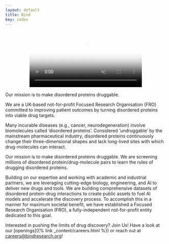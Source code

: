 ```yaml
---
layout: default
title: Bind
key: index
---
```

<!-- VP9 is the only codec that works in Firefox, Chrome, and Safari -->
<video style="display: block; margin: 0 auto;" width="70%" autoplay="autoplay" loop="loop" muted="muted" playsinline="playsinline" poster="{{ site.baseurl }}/assets/images/ab-0-1.png">
    <source src="{{ site.baseurl }}/assets/images/looped-crop.webm" type="video/webm">
    Your browser does not support the video tag.
</video>

<p class="subtitle">Our mission is to make disordered proteins druggable.</p>

<p class="statement">We are a UK-based not-for-profit Focused Research Organisation (FRO) committed to improving patient outcomes by turning disordered proteins into viable drug targets.</p>

Many incurable diseases (e.g., cancer, neurodegeneration) involve biomolecules called ‘disordered proteins’. Considered ‘undruggable’ by the mainstream pharmaceutical industry, disordered proteins continuously change their three-dimensional shapes and lack long-lived sites with which drug-molecules can interact. 

Our mission is to make disordered proteins druggable. We are screening millions of disordered protein/drug-molecule pairs to learn the rules of drugging disordered proteins.

Building on our expertise and working with academic and industrial partners, we are leveraging cutting-edge biology, engineering, and AI to deliver new drugs and tools. We are building comprehensive datasets of disordered protein-drug interactions to create public assets to fuel AI models and accelerate the discovery process. To accomplish this in a manner for maximum societal benefit, we have established a Focused Research Organisation (FRO), a fully-independent not-for-profit entity dedicated to this goal.

Interested in pushing the limits of drug discovery? Join Us! Have a look at our [openings]({% link _content/careers.html %}) or reach out at <a href="mailto:careers@bindresearch.org">careers@bindresearch.org</a>!